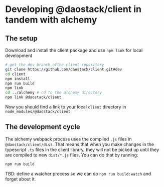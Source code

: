 #

# Developing @daostack/client in tandem with alchemy

## The setup

Download and install the client package and use `npm link` for local development
```sh
# get the dev branch ofthe client repository
git clone https://github.com/daostack/client.git#dev
cd client
npm install
npm run build
npm link
cd ../alchemy # cd to the alchemy directory
npm link @daostack/client
```
Now you should find a link to your local `client` directory in `node_modules/@daostack/client`

## The development cycle

The alchemy webpack process uses the compiled `.js` files in `@daostack/client/dist`.
That means that when you make changes in the typescript `.ts` files in the client library, they will not be picked up until they are compiled to new `dist/*.js` files. You can do that by running:
```sh
npm run build
```
TBD: define a watcher process so we can do `npm run build:watch` and forget about it.
